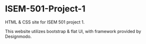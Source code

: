 # ISEM-501-Project-1
HTML & CSS site for ISEM 501 project 1.

This website utilizes bootstrap & flat UI, with framework provided by Designmodo.

